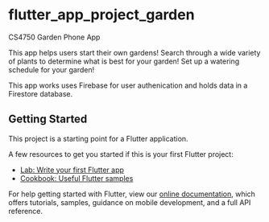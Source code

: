 # flutter_app_project_garden

CS4750 Garden Phone App

This app helps users start their own gardens! 
Search through a wide variety of plants to determine what is best for your garden! 
Set up a watering schedule for your garden!

This app works uses Firebase for user authenication and holds data in a Firestore database.

## Getting Started

This project is a starting point for a Flutter application.

A few resources to get you started if this is your first Flutter project:

- [Lab: Write your first Flutter app](https://flutter.dev/docs/get-started/codelab)
- [Cookbook: Useful Flutter samples](https://flutter.dev/docs/cookbook)

For help getting started with Flutter, view our
[online documentation](https://flutter.dev/docs), which offers tutorials,
samples, guidance on mobile development, and a full API reference.

